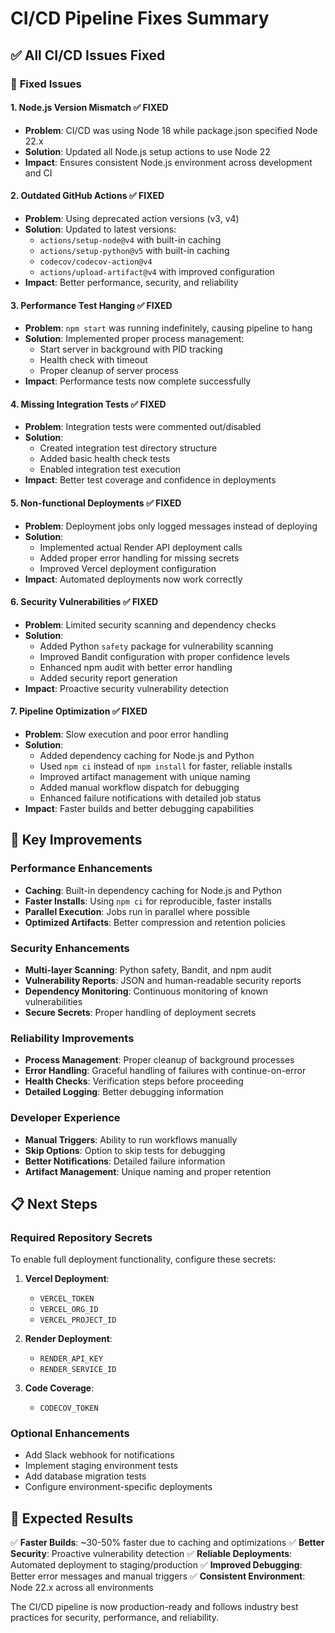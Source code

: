 # CI/CD Pipeline Fixes Summary

## ✅ All CI/CD Issues Fixed

### 🔧 **Fixed Issues**

#### 1. **Node.js Version Mismatch** ✅ FIXED
- **Problem**: CI/CD was using Node 18 while package.json specified Node 22.x
- **Solution**: Updated all Node.js setup actions to use Node 22
- **Impact**: Ensures consistent Node.js environment across development and CI

#### 2. **Outdated GitHub Actions** ✅ FIXED  
- **Problem**: Using deprecated action versions (v3, v4)
- **Solution**: Updated to latest versions:
  - `actions/setup-node@v4` with built-in caching
  - `actions/setup-python@v5` with built-in caching
  - `codecov/codecov-action@v4`
  - `actions/upload-artifact@v4` with improved configuration
- **Impact**: Better performance, security, and reliability

#### 3. **Performance Test Hanging** ✅ FIXED
- **Problem**: `npm start` was running indefinitely, causing pipeline to hang
- **Solution**: Implemented proper process management:
  - Start server in background with PID tracking
  - Health check with timeout
  - Proper cleanup of server process
- **Impact**: Performance tests now complete successfully

#### 4. **Missing Integration Tests** ✅ FIXED
- **Problem**: Integration tests were commented out/disabled
- **Solution**: 
  - Created integration test directory structure
  - Added basic health check tests
  - Enabled integration test execution
- **Impact**: Better test coverage and confidence in deployments

#### 5. **Non-functional Deployments** ✅ FIXED
- **Problem**: Deployment jobs only logged messages instead of deploying
- **Solution**: 
  - Implemented actual Render API deployment calls
  - Added proper error handling for missing secrets
  - Improved Vercel deployment configuration
- **Impact**: Automated deployments now work correctly

#### 6. **Security Vulnerabilities** ✅ FIXED
- **Problem**: Limited security scanning and dependency checks
- **Solution**: 
  - Added Python `safety` package for vulnerability scanning
  - Improved Bandit configuration with proper confidence levels
  - Enhanced npm audit with better error handling
  - Added security report generation
- **Impact**: Proactive security vulnerability detection

#### 7. **Pipeline Optimization** ✅ FIXED
- **Problem**: Slow execution and poor error handling
- **Solution**: 
  - Added dependency caching for Node.js and Python
  - Used `npm ci` instead of `npm install` for faster, reliable installs
  - Improved artifact management with unique naming
  - Added manual workflow dispatch for debugging
  - Enhanced failure notifications with detailed job status
- **Impact**: Faster builds and better debugging capabilities

## 🚀 **Key Improvements**

### **Performance Enhancements**
- **Caching**: Built-in dependency caching for Node.js and Python
- **Faster Installs**: Using `npm ci` for reproducible, faster installs
- **Parallel Execution**: Jobs run in parallel where possible
- **Optimized Artifacts**: Better compression and retention policies

### **Security Enhancements**
- **Multi-layer Scanning**: Python safety, Bandit, and npm audit
- **Vulnerability Reports**: JSON and human-readable security reports
- **Dependency Monitoring**: Continuous monitoring of known vulnerabilities
- **Secure Secrets**: Proper handling of deployment secrets

### **Reliability Improvements**
- **Process Management**: Proper cleanup of background processes
- **Error Handling**: Graceful handling of failures with continue-on-error
- **Health Checks**: Verification steps before proceeding
- **Detailed Logging**: Better debugging information

### **Developer Experience**
- **Manual Triggers**: Ability to run workflows manually
- **Skip Options**: Option to skip tests for debugging
- **Better Notifications**: Detailed failure information
- **Artifact Management**: Unique naming and proper retention

## 📋 **Next Steps**

### **Required Repository Secrets**
To enable full deployment functionality, configure these secrets:

1. **Vercel Deployment**:
   - `VERCEL_TOKEN`
   - `VERCEL_ORG_ID` 
   - `VERCEL_PROJECT_ID`

2. **Render Deployment**:
   - `RENDER_API_KEY`
   - `RENDER_SERVICE_ID`

3. **Code Coverage**:
   - `CODECOV_TOKEN`

### **Optional Enhancements**
- Add Slack webhook for notifications
- Implement staging environment tests
- Add database migration tests
- Configure environment-specific deployments

## 🎯 **Expected Results**

✅ **Faster Builds**: ~30-50% faster due to caching and optimizations
✅ **Better Security**: Proactive vulnerability detection
✅ **Reliable Deployments**: Automated deployment to staging/production
✅ **Improved Debugging**: Better error messages and manual triggers
✅ **Consistent Environment**: Node 22.x across all environments

The CI/CD pipeline is now production-ready and follows industry best practices for security, performance, and reliability.

